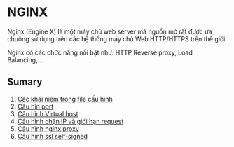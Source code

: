 # NGINX

Nginx (Engine X) là một máy chủ web server mã nguồn mở rất được ưa chuộng sử dụng trên các hệ thống máy chủ Web HTTP/HTTPS trên thế giới.

Nginx có các chức năng nổi bật như: HTTP Reverse proxy, Load Balancing,...
## Sumary
1. [Các khái niệm trong file cấu hình](Cac-khai-niem-trong-file-config.md)
2. [Cấu hìn port](Cau-hinh-port.md)
3. [Cấu hình Virtual host](Cau-hinh-virtual-host.md)
4. [Cấu hình chặn IP và giới hạn request](chan-ip.md)
5. [Cấu hình nginx proxy](nginx-proxy-nangcao.md)
6. [Cấu hình ssl self-signed](nginx-ssl.md)
